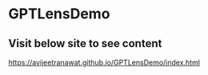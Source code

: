 # GPTLensDemo
## Visit below site to see content
https://avijeetranawat.github.io/GPTLensDemo/index.html
